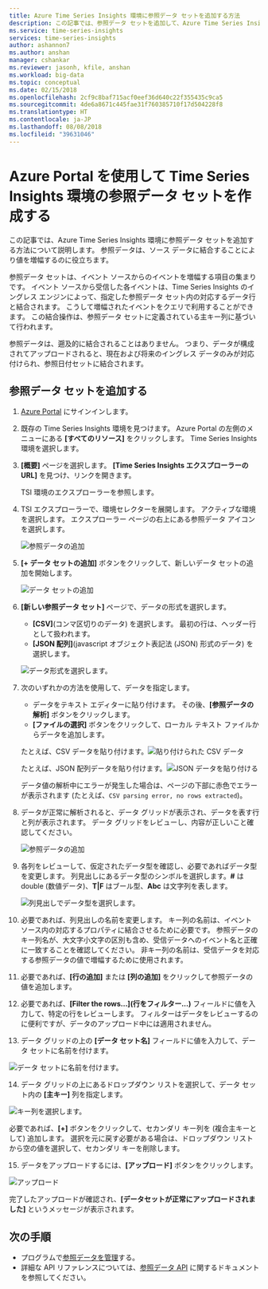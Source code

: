 ```yaml
---
title: Azure Time Series Insights 環境に参照データ セットを追加する方法
description: この記事では、参照データ セットを追加して、Azure Time Series Insights 環境内のデータを増幅する方法について説明します。
ms.service: time-series-insights
services: time-series-insights
author: ashannon7
ms.author: anshan
manager: cshankar
ms.reviewer: jasonh, kfile, anshan
ms.workload: big-data
ms.topic: conceptual
ms.date: 02/15/2018
ms.openlocfilehash: 2cf9c8baf715acf0eef36d640c22f355435c9ca5
ms.sourcegitcommit: 4de6a8671c445fae31f760385710f17d504228f8
ms.translationtype: HT
ms.contentlocale: ja-JP
ms.lasthandoff: 08/08/2018
ms.locfileid: "39631046"
---
```

# <a name="create-a-reference-data-set-for-your-time-series-insights-environment-using-the-azure-portal"></a>Azure Portal を使用して Time Series Insights 環境の参照データ セットを作成する

この記事では、Azure Time Series Insights 環境に参照データ セットを追加する方法について説明します。 参照データは、ソース データに結合することにより値を増幅するのに役立ちます。

参照データ セットは、イベント ソースからのイベントを増幅する項目の集まりです。 イベント ソースから受信した各イベントは、Time Series Insights のイングレス エンジンによって、指定した参照データ セット内の対応するデータ行と結合されます。 こうして増幅されたイベントをクエリで利用することができます。 この結合操作は、参照データ セットに定義されている主キー列に基づいて行われます。

参照データは、遡及的に結合されることはありません。 つまり、データが構成されてアップロードされると、現在および将来のイングレス データのみが対応付けられ、参照日付セットに結合されます。

## <a name="add-a-reference-data-set"></a>参照データ セットを追加する

1. [Azure Portal](https://portal.azure.com) にサインインします。

2. 既存の Time Series Insights 環境を見つけます。 Azure Portal の左側のメニューにある **[すべてのリソース]** をクリックします。 Time Series Insights 環境を選択します。

3. **[概要]** ページを選択します。 **[Time Series Insights エクスプローラーの URL]** を見つけ、リンクを開きます。  

   TSI 環境のエクスプローラーを参照します。

4. TSI エクスプローラーで、環境セレクターを展開します。 アクティブな環境を選択します。 エクスプローラー ページの右上にある参照データ アイコンを選択します。

   ![参照データの追加](media/add-reference-data-set/add_reference_data.png)

5. **[+ データ セットの追加]** ボタンをクリックして、新しいデータ セットの追加を開始します。

   ![データ セットの追加](media/add-reference-data-set/add_data_set.png)

6. **[新しい参照データ セット]** ページで、データの形式を選択します。 
   - **[CSV]**(コンマ区切りのデータ) を選択します。 最初の行は、ヘッダー行として扱われます。 
   - **[JSON 配列]**(javascript オブジェクト表記法 (JSON) 形式のデータ) を選択します。

   ![データ形式を選択します。](media/add-reference-data-set/add_data.png)

7. 次のいずれかの方法を使用して、データを指定します。
   - データをテキスト エディターに貼り付けます。 その後、**[参照データの解析]** ボタンをクリックします。
   - **[ファイルの選択]** ボタンをクリックして、ローカル テキスト ファイルからデータを追加します。 

   たとえば、CSV データを貼り付けます。![貼り付けられた CSV データ](media/add-reference-data-set/csv_data_pasted.png)

   たとえば、JSON 配列データを貼り付けます。![JSON データを貼り付ける](media/add-reference-data-set/json_data_pasted.png)

   データ値の解析中にエラーが発生した場合は、ページの下部に赤色でエラーが表示されます (たとえば、`CSV parsing error, no rows extracted`)。

8. データが正常に解析されると、データ グリッドが表示され、データを表す行と列が表示されます。  データ グリッドをレビューし、内容が正しいこと確認してください。

   ![参照データの追加](media/add-reference-data-set/parse_data.png)

9. 各列をレビューして、仮定されたデータ型を確認し、必要であればデータ型を変更します。  列見出しにあるデータ型のシンボルを選択します。**#** はdouble (数値データ)、**T|F** はブール型、**Abc** は文字列を表します。

   ![列見出しでデータ型を選択します。](media/add-reference-data-set/choose_datatypes.png)

10. 必要であれば、列見出しの名前を変更します。 キー列の名前は、イベント ソース内の対応するプロパティに結合させるために必要です。 参照データのキー列名が、大文字小文字の区別も含め、受信データへのイベント名と正確に一致することを確認してください。 非キー列の名前は、受信データを対応する参照データの値で増幅するために使用されます。

11. 必要であれば、**[行の追加]** または **[列の追加]** をクリックして参照データの値を追加します。

12. 必要であれば、**[Filter the rows...]\(行をフィルター...\)** フィールドに値を入力して、特定の行をレビューします。 フィルターはデータをレビューするのに便利ですが、データのアップロード中には適用されません。
 
13. データ グリッドの上の **[データ セット名]** フィールドに値を入力して、データ セットに名前を付けます。

   ![データ セットに名前を付けます。](media/add-reference-data-set/name_reference_dataset.png)

14. データ グリッドの上にあるドロップダウン リストを選択して、データ セット内の **[主キー]** 列を指定します。

   ![キー列を選択します。](media/add-reference-data-set/set_primary_key.png)

   必要であれば、**[+]** ボタンをクリックして、セカンダリ キー列を (複合主キーとして) 追加します。 選択を元に戻す必要がある場合は、ドロップダウン リストから空の値を選択して、セカンダリ キーを削除します。

15.  データをアップロードするには、**[アップロード]** ボタンをクリックします。

   ![アップロード](media/add-reference-data-set/upload_rows.png)

   完了したアップロードが確認され、**[データセットが正常にアップロードされました]** というメッセージが表示されます。

## <a name="next-steps"></a>次の手順
* プログラムで[参照データを管理](time-series-insights-manage-reference-data-csharp.md)する。
* 詳細な API リファレンスについては、[参照データ API](/rest/api/time-series-insights/time-series-insights-reference-reference-data-api) に関するドキュメントを参照してください。
